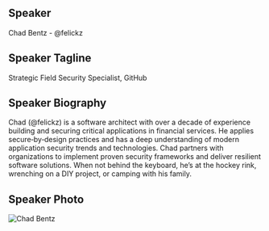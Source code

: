 ## Speaker
Chad Bentz - @felickz

## Speaker Tagline
Strategic Field Security Specialist, GitHub

## Speaker Biography
Chad (@felickz) is a software architect with over a decade of experience building and securing critical applications in financial services. He applies secure‑by‑design practices and has a deep understanding of modern application security trends and technologies. Chad partners with organizations to implement proven security frameworks and deliver resilient software solutions. When not behind the keyboard, he’s at the hockey rink, wrenching on a DIY project, or camping with his family.

## Speaker Photo
![Chad Bentz](https://avatars.githubusercontent.com/u/1760475?v=4&s=400)
